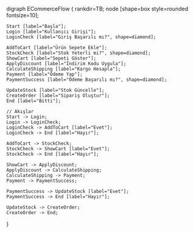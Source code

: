 digraph ECommerceFlow {
    rankdir=TB;
    node [shape=box style=rounded fontsize=10];

    Start [label="Başla"];
    Login [label="Kullanıcı Girişi"];
    LoginCheck [label="Giriş Başarılı mı?", shape=diamond];

    AddToCart [label="Ürün Sepete Ekle"];
    StockCheck [label="Stok Yeterli mi?", shape=diamond];
    ShowCart [label="Sepeti Göster"];
    ApplyDiscount [label="İndirim Kodu Uygula"];
    CalculateShipping [label="Kargo Hesapla"];
    Payment [label="Ödeme Yap"];
    PaymentSuccess [label="Ödeme Başarılı mı?", shape=diamond];

    UpdateStock [label="Stok Güncelle"];
    CreateOrder [label="Sipariş Oluştur"];
    End [label="Bitti"];

    // Akışlar
    Start -> Login;
    Login -> LoginCheck;
    LoginCheck -> AddToCart [label="Evet"];
    LoginCheck -> End [label="Hayır"];

    AddToCart -> StockCheck;
    StockCheck -> ShowCart [label="Evet"];
    StockCheck -> End [label="Hayır"];

    ShowCart -> ApplyDiscount;
    ApplyDiscount -> CalculateShipping;
    CalculateShipping -> Payment;
    Payment -> PaymentSuccess;

    PaymentSuccess -> UpdateStock [label="Evet"];
    PaymentSuccess -> End [label="Hayır"];

    UpdateStock -> CreateOrder;
    CreateOrder -> End;
}


